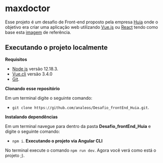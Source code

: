 # maxdoctor

Esse projeto é um desafio de Front-end proposto pela empresa [Huia](https://huia.haus/pt/) onde o objetivo era criar uma aplicação web utilizando [Vue.js](https://vuejs.org) ou [React](https://pt-br.reactjs.org) tendo como base esta [imagem](https://drive.google.com/file/d/0Bx8eoT_ccJz7TUxIcm43UVlYZTBTNmVIUml1c21aTFhJT2U4/view?usp=sharing) de referência.

## Executando o projeto localmente

<strong>Requisitos</strong>
- [Node js](https://nodejs.org/en/) versão 12.18.3.
- [Vue.cli](https://cli.vuejs.org) versão 3.4.0
- [Git](https://git-scm.com/).

<strong>Clonando esse repositório</strong>

Em um terminal digite o seguinte comando:
- `git clone https://github.com/analeos/Desafio_frontEnd_Huia.git`.

<strong>Instalando dependências</strong>

Em um terminal navegue para dentro da pasta <strong>Desafio_frontEnd_Huia</strong> e digite o seguinte comando:</p>
- `npm i`.
<strong>Executando o projeto via Angular CLI</strong>

No terminal execute o comando `npm run dev`. Agora você verá como está o projeto ;).
